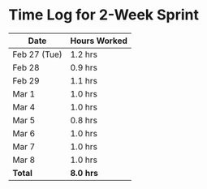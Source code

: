 # Time Log for 2-Week Sprint

| Date        | Hours Worked |
|------------|-------------|
| Feb 27 (Tue) | 1.2 hrs     |
| Feb 28      | 0.9 hrs     |
| Feb 29      | 1.1 hrs     |
| Mar 1       | 1.0 hrs     |
| Mar 4       | 1.0 hrs     |
| Mar 5       | 0.8 hrs     |
| Mar 6       | 1.0 hrs     |
| Mar 7       | 1.0 hrs     |
| Mar 8       | 1.0 hrs     |
| **Total**   | **8.0 hrs** |
